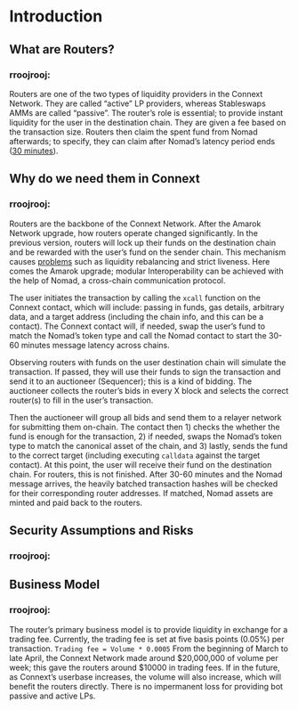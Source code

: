 # Introduction

## What are Routers?

### rroojrooj:
  Routers are one of the two types of liquidity providers in the Connext Network. They are called “active” LP providers, whereas Stableswaps AMMs are called “passive”. The router’s role is essential; to provide instant liquidity for the user in the destination chain. They are given a fee based on the transaction size. Routers then claim the spent fund from Nomad afterwards; to specify, they can claim after Nomad’s latency period ends ([30 minutes](https://medium.com/offchainlabs/fighting-censorship-attacks-on-smart-contracts-c026a7c0ff02)).


## Why do we need them in Connext

### rroojrooj:
  Routers are the backbone of the Connext Network. After the Amarok Network upgrade, how routers operate changed significantly. In the previous version, routers will lock up their funds on the destination chain and be rewarded with the user’s fund on the sender chain. This mechanism causes [problems](https://blog.connext.network/announcing-the-amarok-network-upgrade-5046317860a4) such as liquidity rebalancing and strict liveness. Here comes the Amarok upgrade; modular Interoperability can be achieved with the help of Nomad, a cross-chain communication protocol.
  
  The user initiates the transaction by calling the `xcall` function on the Connext contact, which will include: passing in funds, gas details, arbitrary data, and a target address  (including the chain info, and this can be a contact). The Connext contact will, if needed, swap the user’s fund to match the Nomad’s token type and call the Nomad contact to start the 30-60 minutes message latency across chains.
  
  Observing routers with funds on the user destination chain will simulate the transaction. If passed, they will use their funds to sign the transaction and send it to an auctioneer (Sequencer); this is a kind of bidding. The auctioneer collects the router’s bids in every X block and selects the correct router(s) to fill in the user’s transaction. 
  
  Then the auctioneer will group all bids and send them to a relayer network for submitting them on-chain. The contact then 1) checks the whether the fund is enough for the transaction, 2) if needed, swaps the Nomad’s token type to match the canonical asset of the chain, and 3)  lastly, sends the fund to the correct target (including executing `calldata` against the target contact). At this point, the user will receive their fund on the destination chain. For routers, this is not finished. After  30-60 minutes and the Nomad message arrives, the heavily batched transaction hashes will be checked for their corresponding router addresses. If matched, Nomad assets are minted and paid back to the routers.

## Security Assumptions and Risks

### rroojrooj:

## Business Model

### rroojrooj:
  The router’s primary business model is to provide liquidity in exchange for a trading fee. Currently, the trading fee is set at five basis points (0.05%) per transaction. `Trading fee = Volume * 0.0005` From the beginning of March to late April, the Connext Network made around $20,000,000 of volume per week; this gave the routers around $10000 in trading fees. If in the future, as Connext’s userbase increases, the volume will also increase, which will benefit the routers directly. There is no impermanent loss for providing bot passive and active LPs.

